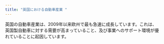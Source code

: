 ```yaml
---
title: "英国における自動車産業 "
---
```

英国の自動車産業は、2009年以来欧州で最も急速に成長しています。これは、英国製自動車に対する需要が高まっていること、及び事業へのサポート環境が優れていることに起因しています。

